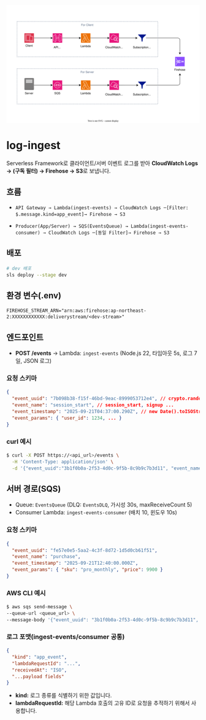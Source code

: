 <p align="center">
  <img src="./diagram.svg" width="720" alt="diagram">
</p>

# log-ingest

Serverless Framework로 클라이언트/서버 이벤트 로그를 받아 **CloudWatch Logs → (구독 필터) → Firehose → S3**로 보냅니다.

## 흐름

- `API Gateway → Lambda(ingest-events) → CloudWatch Logs ─[Filter: $.message.kind=app_event]→ Firehose → S3`

- `Producer(App/Server) → SQS(EventsQueue) → Lambda(ingest-events-consumer) → CloudWatch Logs ─[동일 Filter]→ Firehose → S3`

## 배포

```bash
# dev 배포
sls deploy --stage dev
```

## 환경 변수(.env)

```
FIREHOSE_STREAM_ARN="arn:aws:firehose:ap-northeast-2:XXXXXXXXXXXX:deliverystream/<dev-stream>"
```

## 엔드포인트

- **POST /events** → Lambda: `ingest-events` (Node.js 22, 타임아웃 5s, 로그 7일, JSON 로그)

### 요청 스키마

```json
{
  "event_uuid": "7b098b38-f15f-46bd-9eac-8999053712e4", // crypto.randomUUID()
  "event_name": "session_start", // session_start, signup ...
  "event_timestamp": "2025-09-21T04:37:00.290Z", // new Date().toISOString()
  "event_params": { "user_id": 1234, ... }
}
```

### curl 예시

```bash
$ curl -X POST https://<api_url>/events \
  -H 'Content-Type: application/json' \
  -d '{"event_uuid":"3b1f0b0a-2f53-4d0c-9f5b-8c9b9c7b3d11", "event_name":"app_open", "event_timestamp":"2025-09-21T12:34:56.000Z", "event_params":{"os":"ios","ver":"1.0.0"}}'
```

## 서버 경로(SQS)

- Queue: `EventsQueue` (DLQ: `EventsDLQ`, 가시성 30s, maxReceiveCount 5)
- Consumer Lambda: `ingest-events-consumer` (배치 10, 윈도우 10s)

### 요청 스키마

```json
{
  "event_uuid": "fe57e0e5-5aa2-4c3f-8d72-1d5d0cb61f51",
  "event_name": "purchase",
  "event_timestamp": "2025-09-21T12:40:00.000Z",
  "event_params": { "sku": "pro_monthly", "price": 9900 }
}
```

### AWS CLI 예시

```bash
$ aws sqs send-message \
--queue-url <queue_url> \
--message-body '{"event_uuid": "3b1f0b0a-2f53-4d0c-9f5b-8c9b9c7b3d11", "event_name": "app_open", "event_timestamp": "2025-09-21T12:34:56.000Z"}, "event_params":{"os":"ios","ver":"1.0.0"}}'
```

### 로그 포맷(ingest-events/consumer 공통)

```json
{
  "kind": "app_event",
  "lambdaRequestId": "...",
  "receivedAt": "ISO",
  "...payload fields"
}
```

- **kind:** 로그 종류를 식별하기 위한 값입니다.
- **lambdaRequestId:** 해당 Lambda 호출의 고유 ID로 요청을 추적하기 위해서 사용합니다.
